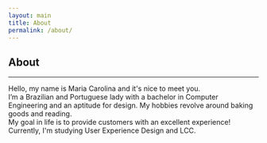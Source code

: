 ```yaml
---
layout: main
title: About
permalink: /about/
---
```


## About  

***

Hello, my name is Maria Carolina and it's nice to meet you. <br>
I’m a Brazilian and Portuguese lady with a bachelor in Computer Engineering and an aptitude for design. My hobbies revolve around baking goods and reading. <br>
My goal in life is to provide customers with an excellent experience! Currently, I'm studying User Experience Design and LCC.
